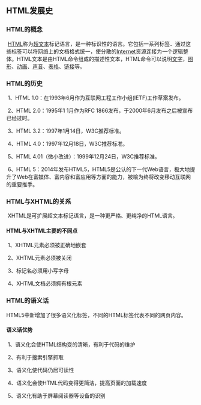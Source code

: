 ## HTML发展史

### HTML的概念

​		[HTML](https://baike.baidu.com/item/HTML/97049)称为[超文本](https://baike.baidu.com/item/超文本/2832422)标记语言，是一种标识性的语言。它包括一系列标签．通过这些标签可以将网络上的文档格式统一，使分散的[Internet](https://baike.baidu.com/item/Internet/272794)资源连接为一个逻辑整体。HTML文本是由HTML命令组成的描述性文本，HTML命令可以说明[文字](https://baike.baidu.com/item/文字/612910)，[图形](https://baike.baidu.com/item/图形/773307)、[动画](https://baike.baidu.com/item/动画/206564)、[声音](https://baike.baidu.com/item/声音/33686)、[表格](https://baike.baidu.com/item/表格/3371820)、[链接](https://baike.baidu.com/item/链接/2665501)等。

### HTML的历史

​		1、HTML 1.0：在1993年6月作为互联网工程工作小组(IETF)工作草案发布。

​		2、HTML 2.0：1995年1 1月作为RFC 1866发布，于2000年6月发布之后被宣布已经过时。 

​		3、HTML 3.2：1997年1月14日，W3C推荐标准。

​		4、HTML 4.0：1997年12月18日，W3C推荐标准。

​		5、HTML 4.01（微小改进）：1999年12月24日，W3C推荐标准。

​		6、HTML 5：2014年发布HTML5，HTML5是公认的下一代Web语言，极大地提升了Web在富媒体、富内容和富应用等方面的能力，被喻为终将改变移动互联网的重要推手。

### HTML与XHTML的关系

​		XHTML是可扩展超文本标记语言，是一种更严格、更纯净的HTML语言。

#### HTML与XHTML主要的不同点

​		1、XHTML元素必须被正确地嵌套

​		2、XHTML元素必须被关闭

​		3、标记名必须用小写字母

​		4、XHTML文档必须拥有根元素

### HTML的语义话

​		HTML5中新增加了很多语义化标签，不同的HTML标签代表不同的网页内容。

#### 语义话优势

​		1、语义化会使HTML结构变的清晰，有利于代码的维护

​		2、有利于搜索引擎抓取

​		3、语义化使代码仍居可读性

​		4、语义化会使HTML代码变得更简洁，提高页面的加载速度

​		5、语义化有助于屏幕阅读器等设备的识别